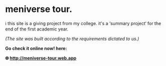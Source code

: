 # meniverse tour.

ℹ️ this site is a giving project from my college. it's a ‘summary project‘ for the end of the first academic year. 
 
*(The site was built according to the requirements dictated to us.)*


 
**Go check it online now! here:** 
 
__🌐 http://meniverse-tour.web.app__


